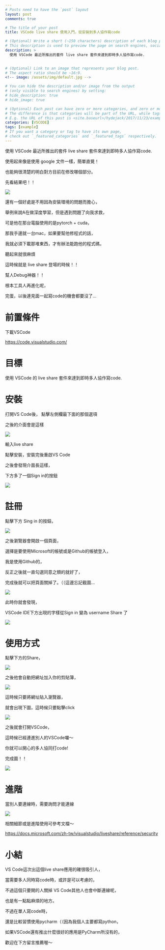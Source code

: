 ```yaml
---
# Posts need to have the `post` layout
layout: post
comments: true

# The title of your post
title: VSCode live share 使用入門，從安裝到多人協作寫code

# (Optional) Write a short (~150 characters) description of each blog post.
# This description is used to preview the page on search engines, social media, etc.
description: >
  使用 VSCode 最近所推出的套件 live share 套件來達到即時多人協作寫code.
  

# (Optional) Link to an image that represents your blog post.
# The aspect ratio should be ~16:9.
<!-- image: /assets/img/default.jpg -->

# You can hide the description and/or image from the output
# (only visible to search engines) by setting:
# hide_description: true
# hide_image: true

# (Optional) Each post can have zero or more categories, and zero or more tags.
# The difference is that categories will be part of the URL, while tags will not.
# E.g. the URL of this post is <site.baseurl>/hydejack/2017/11/23/example-content/
categories: [VSCODE]
tags: [example]
# If you want a category or tag to have its own page,
# check out `_featured_categories` and `_featured_tags` respectively.
---
```

使用 VSCode 最近所推出的套件 live share 套件來達到即時多人協作寫code.

使用起來像是使用 google 文件一樣，簡單直覺！

也能夠很清楚的明白對方目前在修改哪個部分。

先看結果吧！！

![](/assets/img/2018-05-19-VSCode-Live-share/result.png)

還有一個好處是不用因為安裝環境的問題而擔心，

舉例來說A在做深度學習，但是遇到問題了向我求救，

可是他在那台電腦使用的是pytorch + cuda，

那我手邊就一台mac，如果要幫他修程式的話，

我就必須下載那堆東西，才有辦法能跑他的程式碼，

聽起來就很麻煩

這時候就是 live share 登場的時候！！

幫人Debug神器！！

根本工具人再進化呢，

完蛋，以後連見面一起寫code的機會都要沒了...



# 前置條件

下載VSCode

https://code.visualstudio.com/


# 目標

使用 VSCode 的 live share 套件來達到即時多人協作寫code.

# 安裝

打開VS Code後， 點擊左側欄最下面的那個選項

之後的介面會是這樣

 ![](/assets/img/2018-05-19-VSCode-Live-share/search_live_share.jpg)

輸入live share

點擊安裝，安裝完後重啟VS Code

之後會發現介面長這樣，

下方多了一個Sign in的按鈕

 ![](/assets/img/2018-05-19-VSCode-Live-share/under_sign_in.jpg)


# 註冊

點擊下方 Sing in 的按鈕，

 ![](/assets/img/2018-05-19-VSCode-Live-share/under_sign_in.jpg)

之後瀏覽器會開啟一個頁面，

選擇是要使用Microsoft的帳號或是Github的帳號登入，

我是使用Github的，

反正之後就一直勾選同意之類的就好了，

完成後就可以把頁面關掉了。（（這邊忘記截圖...

![](/assets/img/2018-05-19-VSCode-Live-share/ready_to_collaborate.png)

此時你就會發現，

VSCode IDE下方出現的字樣從Sign in 變為 username Share 了

![](/assets/img/2018-05-19-VSCode-Live-share/under_share.jpg)


# 使用方式

點擊下方的Share，

![](/assets/img/2018-05-19-VSCode-Live-share/under_share.jpg)

之後他會自動把網址加入你的剪貼簿，

![](/assets/img/2018-05-19-VSCode-Live-share/click_share.png)

這時候只要將網址貼入瀏覽器，

就會出現下圖，這時候只要點擊click

![](/assets/img/2018-05-19-VSCode-Live-share/chrome_open.png)

之後就會打開VSCode，

這時候已經連進別人的VSCode囉～

你就可以開心的多人協同打code!

完成圖！！

![](/assets/img/2018-05-19-VSCode-Live-share/result.png)

# 進階

當別人要連線時，需要詢問才能連線

![](https://docs.microsoft.com/zh-tw/visualstudio/liveshare/media/vscode-join-approval.png)


相關細節或是進階使用可參考文檔～

https://docs.microsoft.com/zh-tw/visualstudio/liveshare/reference/security 



# 小結

VS Code這次出這個live share應用的確很吸引人，

當需要多人同時寫code時，或許是可以考慮的，

不過這個只要開的人關掉 VS Code其他人也會中斷連線呢，

也是有一點點麻煩的地方。

不過在單人寫code時，

還是比較習慣使用pycharm（（因為我個人主要都寫python，

如果VSCode還有推出什麼很好的應用是PyCharm所沒有的，

歡迎在下方留言推薦喔～
